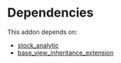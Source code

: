 # Dependencies

This addon depends on:

- [stock_analytic](../../odoo-bringout-oca-account-analytic-stock_analytic)
- [base_view_inheritance_extension](../../odoo-bringout-oca-server-tools-base_view_inheritance_extension)
